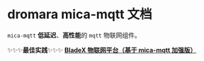 # dromara mica-mqtt 文档

`mica-mqtt` **低延迟**、**高性能**的 `mqtt` 物联网组件。

✨✨✨**最佳实践**✨✨✨ [**BladeX 物联网平台（基于 mica-mqtt 加强版）**](https://iot.bladex.cn?from=mica-mqtt) 

